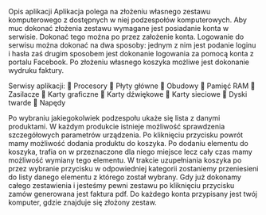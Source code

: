 Opis aplikacji
Aplikacja polega na złożeniu własnego zestawu komputerowego z dostępnych w niej podzespołów komputerowych. 
Aby muc dokonać złożenia zestawu wymagane jest posiadanie konta w serwisie. Dokonać tego można po przez 
założenie konta. Logowanie do serwisu można dokonać na dwa sposoby: jednym z nim jest podanie loginu i 
hasła zaś drugim sposobem jest dokonanie logowania za pomocą konta z portalu Facebook. Po złożeniu własnego 
koszyka możliwe jest dokonanie wydruku faktury.

Serwisy aplikacji:
	Procesory
	Płyty główne 
	Obudowy
	Pamięć RAM
	Zasilacze
	Karty graficzne
	Karty dźwiękowe
	Karty sieciowe
	Dyski twarde
	Napędy

Po wybraniu jakiegokolwiek podzespołu ukaże się lista z danymi produktami. W każdym produkcie istnieje możliwość
sprawdzenia szczegółowych parametrów urządzenia. Po kliknięciu przycisku powrót mamy możliwość dodania
produktu do koszyka. Po dodaniu elementu do koszyka, trafia on w przeznaczone dla niego miejsce lecz cały
czas mamy możliwość wymiany tego elementu. W trakcie uzupełniania koszyka po przez wybranie przycisku w 
odpowiedniej kategorii zostaniemy przeniesieni do listy danego elementu z którego został wybrany. Gdy już 
dokonamy całego zestawienia i jesteśmy pewni zestawu po kliknięciu przycisku zamów generowana jest faktura pdf. 
Do każdego konta przypisany jest twój komputer, gdzie znajduje się złożony zestaw. 
